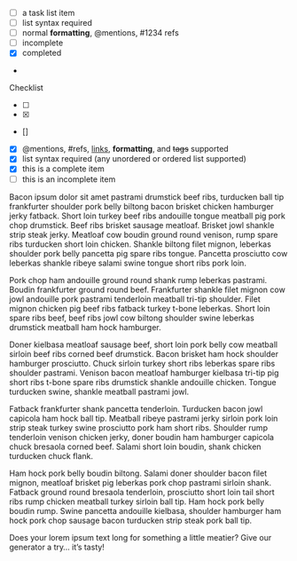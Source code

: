 - [ ] a task list item
- [ ] list syntax required
- [ ] normal **formatting**, @mentions, #1234 refs
- [ ] incomplete
- [x] completed
-


Checklist

- [ ]
- [x]
- [] 
 
 
- [x] @mentions, #refs, [links](), **formatting**, and <del>tags</del> supported
- [x] list syntax required (any unordered or ordered list supported)
- [x] this is a complete item
- [ ] this is an incomplete item

Bacon ipsum dolor sit amet pastrami drumstick beef ribs, turducken ball tip frankfurter shoulder pork belly biltong bacon brisket chicken hamburger jerky fatback. Short loin turkey beef ribs andouille tongue meatball pig pork chop drumstick. Beef ribs brisket sausage meatloaf. Brisket jowl shankle strip steak jerky. Meatloaf cow boudin ground round venison, rump spare ribs turducken short loin chicken. Shankle biltong filet mignon, leberkas shoulder pork belly pancetta pig spare ribs tongue. Pancetta prosciutto cow leberkas shankle ribeye salami swine tongue short ribs pork loin.

Pork chop ham andouille ground round shank rump leberkas pastrami. Boudin frankfurter ground round beef. Frankfurter shankle filet mignon cow jowl andouille pork pastrami tenderloin meatball tri-tip shoulder. Filet mignon chicken pig beef ribs fatback turkey t-bone leberkas. Short loin spare ribs beef, beef ribs jowl cow biltong shoulder swine leberkas drumstick meatball ham hock hamburger.

Doner kielbasa meatloaf sausage beef, short loin pork belly cow meatball sirloin beef ribs corned beef drumstick. Bacon brisket ham hock shoulder hamburger prosciutto. Chuck sirloin turkey short ribs leberkas spare ribs shoulder pastrami. Venison bacon meatloaf hamburger kielbasa tri-tip pig short ribs t-bone spare ribs drumstick shankle andouille chicken. Tongue turducken swine, shankle meatball pastrami jowl.

Fatback frankfurter shank pancetta tenderloin. Turducken bacon jowl capicola ham hock ball tip. Meatball ribeye pastrami jerky sirloin pork loin strip steak turkey swine prosciutto pork ham short ribs. Shoulder rump tenderloin venison chicken jerky, doner boudin ham hamburger capicola chuck bresaola corned beef. Salami short loin boudin, shank chicken turducken chuck flank.

Ham hock pork belly boudin biltong. Salami doner shoulder bacon filet mignon, meatloaf brisket pig leberkas pork chop pastrami sirloin shank. Fatback ground round bresaola tenderloin, prosciutto short loin tail short ribs rump chicken meatball turkey sirloin ball tip. Ham hock pork belly boudin rump. Swine pancetta andouille kielbasa, shoulder hamburger ham hock pork chop sausage bacon turducken strip steak pork ball tip.

Does your lorem ipsum text long for something a little meatier? Give our generator a try… it’s tasty!
